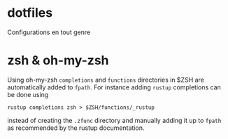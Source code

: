 # dotfiles
Configurations en tout genre

# zsh & oh-my-zsh
Using oh-my-zsh `completions` and `functions` directories in $ZSH are automatically added to `fpath`.
For instance adding `rustup` completions can be done using
```
rustup completions zsh > $ZSH/functions/_rustup
```
instead of creating the `.zfunc` directory and manually adding it up to `fpath` as recommended by the rustup documentation.
